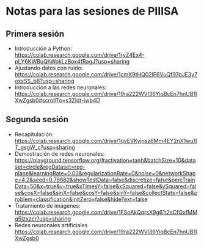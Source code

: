 # Notas para las sesiones de PIIISA
## Primera sesión
- Introducción a Python: <https://colab.research.google.com/drive/1ryZ4Ex4-pLY6KWBuQhWokLzBox4fRagJ?usp=sharing>
- Ajustando datos con ruido: <https://colab.research.google.com/drive/1cmX9tHQ02lF6VuQf97pJE3y7oxxSS_b8?usp=sharing>
- Introducción a las redes neuronales: <https://colab.research.google.com/drive/19ra222WVl36YioBcEn7hnUB1IXwZgsb0#scrollTo=s3Zldt-iwb4D>

## Segunda sesión
- Recapitulación: <https://colab.research.google.com/drive/1qvEVKyjnsz6Mm4EY2nX1wu1IT_gsgW_c?usp=sharing>
- Demostración de redes neuronales: <https://playground.tensorflow.org/#activation=tanh&batchSize=10&dataset=circle&regDataset=reg-plane&learningRate=0.03&regularizationRate=0&noise=0&networkShape=4,2&seed=0.76682&showTestData=false&discretize=false&percTrainData=50&x=true&y=true&xTimesY=false&xSquared=false&ySquared=false&cosX=false&sinX=false&cosY=false&sinY=false&collectStats=false&problem=classification&initZero=false&hideText=false>
- Tratamiento de imágenes: <https://colab.research.google.com/drive/1FSoAkQqrsX9g61t2sCfQxfMMq5Izxzcr?usp=sharing>
- Redes neuronales artificiales <https://colab.research.google.com/drive/19ra222WVl36YioBcEn7hnUB1IXwZgsb0>
